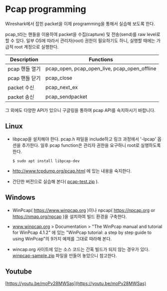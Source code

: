 Pcap programming
===

Wireshark에서 잡힌 packet을 이제 programming을 통해서 실습해 보도록 한다.

pcap_t라는 핸들을 이용하여 packet을 수집(capture) 및 전송(send)를 raw level로 할 수 있다. 일부 OS에 따라서 관리자(root) 권한이 필요하기도 하니, 실행할 때에는 가급적 root 계정으로 실행한다.

|Description| Functions|
|---|---|
|pcap 핸들 열기|pcap_open, pcap_open_live, pcap_open_offline|
|pcap 핸들 닫기|pcap_close|
|packet 수신|pcap_next_ex|
|packet 송신|pcap_sendpacket|

그 외에도 다양한 API가 있으니 구글링을 통하여 pcap API를 숙지하시기 바랍니다.

## Linux
* libpcap을 설치해야 한다. pcap.h 파일을 include하고 링크 과정에서 '-lpcap' 옵션을 추가한다. 일후 pcap function은 관리자 권한을 요구하니 root로 실행하도록 한다.

   ```
   $ sudo apt install libpcap-dev
   ```

* http://www.tcpdump.org/pcap.html 에 있는 내용을 숙지한다.

* 간단한 버전으로 실습해 본다( [pcap-test.zip](pcap-test.zip) ).

## Windows
* WinPcap( https://www.winpcap.org )이나 npcap( https://npcap.org or https://nmap.org/npcap )을 설치하여 빌드 환경을 구축한다.

* www.winpcap.org > Documentation > "The WinPcap manual and tutorial for WinPcap 4.1.2" 에 있는 "WinPcap tutorial: a step by step guide to using WinPcap"의 9가지 예제를 그대로 따라해 본다.

* wincap.org 사이트에 있는 소스 코드는 간혹 빌드가 되지 않는 경우가 있다. [winpcap-sample.zip](winpcap-sample.zip) 파일을 만들어 놓았으니 참고한다.

## Youtube
[https://youtu.be/moPv28MWSas](https://youtu.be/moPv28MWSas)
